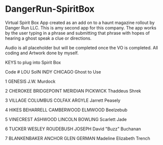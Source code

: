 # DangerRun-SpiritBox
Virtual Spirit Box App created as an add on to a haunt magazine rollout by Danger Run LLC. This is amy second app for this company. The app works by the user typing in a phrase and submitting that phrase with hopes of hearing a ghost speak a clue or directions. 

Audio is all placeholder but will be completed once the VO is completed. All coding and Artwork done by myself.

KEYS to plug into Spirit Box

Code #	LOU	SoIN	INDY	CHICAGO	Ghost to Use

1	GENESIS				J.W. Murdock

2	CHEROKEE	BRIDGEPOINT	MERIDIAN	PICKWICK	Thaddeus Shrek

3	VILLAGE	COLUMBUS	COLFAX	ARGYLE	Jarrett Peasely

4	HIKES	BEHARRELL	CAMBERWOOD	ELMWOOD	Beelzebub

5	VINECREST	ASHWOOD	LINCOLN	BOWLING	Scarlett Jade

6	TUCKER	WESLEY	ROUDEBUSH	JOSEPH	David "Buzz" Buchanan

7	BLANKENBAKER	ANCHOR	GLEN	GERMAN	Madeline Elizabeth Trench


